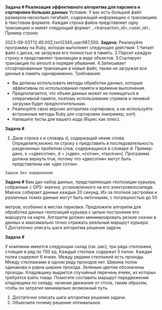 **Задача #
Реализация эффективного алгоритма для парсинга и сортировки больших данных**
Условие:
У вас есть большой файл размером несколько гигабайт, содержащий информацию о
транзакциях в текстовом формате. Каждая строка файла представляет одну транзакцию и
имеет следующий формат:
<timestamp>,<transaction_id>,<user_id>,<amount>
Пример строки:

2023-09-03T12:45:00Z,txn12345,user987,500.
**Задача:** Реализуйте программу на Ruby, которая выполняет следующие действия:
1.Читает файл с диска, не загружая его полностью в память.
2.Парсит каждую строку и представляет транзакции в виде объектов.
3.Сортирует транзакции по amount в порядке убывания.
4.Записывает отсортированные транзакции в новый файл, также не загружая все данные
в память одновременно.
Требования:

- Вы должны использовать методы обработки данных, которые эффективны по
    использованию памяти и времени выполнения.
- Предполагается, что объем данных может не помещаться в оперативной памяти,
    поэтому использование стримов и ленивой загрузки будет предпочтительным.
- Реализуйте свою версию алгоритма сортировки, а не используйте встроенные методы
    Ruby для сортировки (например, sort).
- Напишите тесты для вашего кода (Rspec как плюс).

**Задача #**

1. Дана строка s и словарь d, содержащий некие слова. Определите,можно ли
строку s представить в последовательность разделенных пробелом слов,
содержащихся в словаре d.
Пример: дано, s =«двесотни», d = [«две», «сотни», «тысячи»]. Программа должна
вернуть true, потому что «двесотни» могут быть представлены как «две сотни».

```
Задачи без кодирования
```
**Задача #**
Вам дан набор данных, представляющих геопозиции курьера, собранные с GPS- маячка,
установленного на его электровелосипеде. Маячок собирает данные каждые 20 секунд. Из-за
плотной застройки и различных помех данные могут быть неточными, с погрешностью до 50


метров, особенно в местах парковки.
Предложите алгоритм для обработки данных геопозиций курьера с целью построения его
маршрута на карте. Алгоритм должен минимизировать резкие скачки в данных и
максимально точно отражать реальный маршрут курьера.
1.Достаточно описать шаги алгоритма решения задачи.

**Задача #**

У компании имеется следующии склад (см. рис), три ряда стеллажеи, стоящие в ряд по
700 ед. Каждый стеллаж содержит 5 полок. Каждая полка содержит 6 ячеек. Между рядами
стеллажей есть проходы. Между стеллажами в одном ряду проходов нет. Ширина полок
одинакова и равна ширине прохода. Зеленым цветом обозначены проходы.
Кладовщику выдается случайный перечень ячеек, из которых требуется взять товар.
Помогите составить маршрут передвижения кладовщика по складу, начиная движение от
стола, таким образом, чтобы он затратил минимально возможный путь.

1. Достаточно описать шаги алгоритма решения задачи.
2. Объясните почему решение оптимальное.



